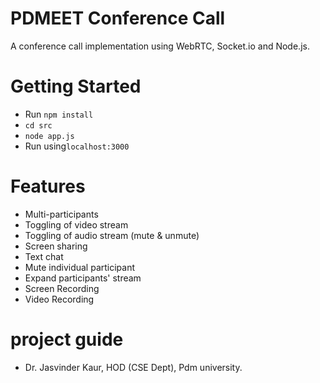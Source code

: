 # PDMEET Conference Call
A conference call implementation using WebRTC, Socket.io and Node.js.


# Getting Started
- Run `npm install`
- `cd src`
- `node app.js`
- Run using`localhost:3000`


# Features
- Multi-participants
- Toggling of video stream
- Toggling of audio stream (mute & unmute)
- Screen sharing
- Text chat
- Mute individual participant
- Expand participants' stream
- Screen Recording
- Video Recording


# project guide 
- Dr. Jasvinder Kaur, HOD (CSE Dept), Pdm university.



